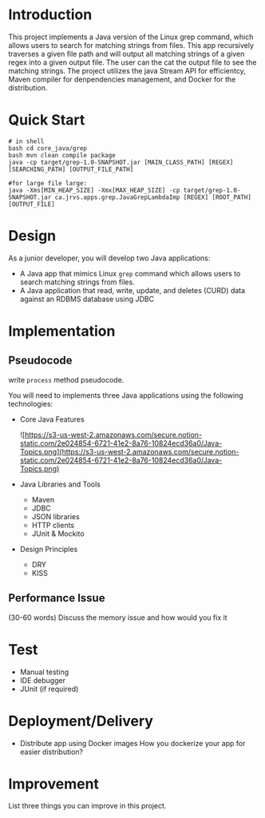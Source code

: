 # **Introduction**

This project implements a Java version of the Linux grep command, which allows users to search for matching strings from files. This app recursively traverses a given file path and will output all matching strings of a given regex into a given output file. The user can the cat the output file to see the matching strings. The project utilizes the java Stream API for efficientcy, Maven compiler for denpendencies management, and Docker for the distribution.


# Quick Start
```
# in shell
bash cd core_java/grep
bash mvn clean compile package 
java -cp target/grep-1.0-SNAPSHOT.jar [MAIN_CLASS_PATH] [REGEX] [SEARCHING_PATH] [OUTPUT_FILE_PATH]

#for large file large:
java -Xms[MIN_HEAP_SIZE] -Xmx[MAX_HEAP_SIZE] -cp target/grep-1.0-SNAPSHOT.jar ca.jrvs.apps.grep.JavaGrepLambdaImp [REGEX] [ROOT_PATH] [OUTPUT_FILE]
```

# **Design**

As a junior developer, you will develop two Java applications:

- A Java app that mimics Linux `grep` command which allows users to search matching strings from files.
- A Java application that read, write, update, and deletes (CURD) data against an RDBMS database using JDBC

# Implementation
## Pseudocode
write `process` method pseudocode.

You will need to implements three Java applications using the following technologies:

- Core Java Features

  ![https://s3-us-west-2.amazonaws.com/secure.notion-static.com/2e024854-6721-41e2-8a76-10824ecd36a0/Java-Topics.png](https://s3-us-west-2.amazonaws.com/secure.notion-static.com/2e024854-6721-41e2-8a76-10824ecd36a0/Java-Topics.png)

- Java Libraries and Tools
    - Maven
    - JDBC
    - JSON libraries
    - HTTP clients
    - JUnit & Mockito
- Design Principles
    - DRY
    - KISS

## Performance Issue
(30-60 words)
Discuss the memory issue and how would you fix it

# Test

- Manual testing
- IDE debugger
- JUnit (if required)

# Deployment/Delivery
- Distribute app using Docker images
How you dockerize your app for easier distribution?

# Improvement
List three things you can improve in this project.
